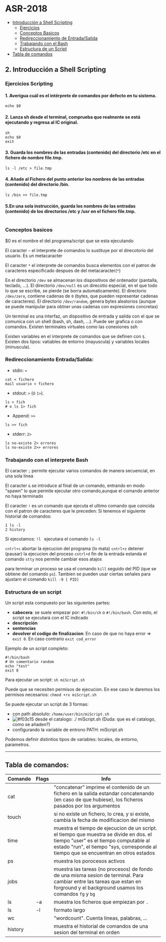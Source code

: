 # ASR-2018
- [Introducción a Shell Scripting](#IntroScripting)
  - [Ejercicios](#Ej2)
  - [Conceptos Basicos](#ConceptosBasicos)
  - [Redireccionamiento de Entrada/Salida](#RedireccionamientoES)
  - [Trabajando con el Bash](#Bash)
  - [Estructura de un Script](#EstructuraScript)
- [Tabla de comandos](#TablaComandos)
  


<a name="IntroScripting"/>

## 2. Introducción a Shell Scripting

<a name="Ej2"/>

### Ejercicios Scripting

#### 1. Averigua cuál es el intérprete de comandos por defecto en tu sistema.
``` 
echo $0
```


#### 2. Lanza sh desde el terminal, comprueba que realmente se está ejecutando y regresa al IC original.
```
sh
echo $0 
exit
```


#### 3. Guarda los nombres de las entradas (contenido) del directorio /etc en el fichero de nombre file.tmp.

``` 
ls -l /etc > file.tmp
```
#### 4. Añade al Fichero del punto anterior los nombres de las entradas (contenido) del directorio /bin.
```
ls /bin >> file.tmp
```

#### 5.En una sola instrucción, guarda los nombres de las entradas (contenido) de los directorios /etc y /usr en el fichero file.tmp.
```

```

<a name="ConceptosBasicos"/>

### Conceptos basicos
$0 es el nombre el del programa/script que se esta ejecutando

El caracter ```~``` el interprete de comandos lo sustituye por el direcotorio del usuario. Es un metacaracter

El caracter ```*``` el interprete de comandos busca elementos con el patron de caracteres especificado despues de del metacaracter(```*```)

En el directorio ```/dev``` se almacenan los dispositivos del ordenador (pantalla, teclado, ...). El directorio ```/dev/null``` es un direcotio especial, en el que todo lo que se escribe, se pierde (se borra automaticamente). El directorio ```/dev/zero```, contiene cadenas de ```0``` (bytes, que pueden representar cadenas de caracteres). El directorio ```/dev/random```, genera bytes aleatorios (aunque se puede manipular para obtner unas cadenas con expresiones concretas)

Un terminal es una interfaz, un dispositivo de entrada y salida con el que se comunica con un shell (bash, sh, dash, ...). Puede ser grafica o con comandos. Existen terminales virtuales como las conexiones ssh

Existen variables en el interprete de comandos que se definen con ```$```. Existen dos tipos: vatiables de entorno (mayuscula) y variables locales (minuscula).

<a name="RedireccionamientoES"/>

### Redireccionamiento Entrada/Salida:
- stdin: ```<```
```
cat < fichero
mail usuario < fichero
```
- stdout: ```>``` (ó ```1>```).
```
ls > fich
# o ls 1> fich
```
- Append: ```>>```
```
ls >> fich
```
- stderr: ```2>```
```
ls no-existe 2> errores
ls no-existe 2>> errores
```

<a name="Bash"/>

### Trabajando con el interprete Bash
El caracter ```;``` permite ejecutar varios comandos de manera secuencial, en una sola línea 

El caracter ```&``` se introduce al final de un comando, entrando en modo "spawn" lo que permite ejecutar otro comando,aunque el comando anterior no haya terminado

El caracter ```!``` es un comando que ejecuta el ultimo comando que coincida con el patron de caracteres que le preceden:
Si tenemos el siguiente historial de comandos:
```
1 ls -l
2 history
```
Si ejecutamos: ```!l ``` ejecutara el comando ```ls -l ```

```cntrl+c``` abortar la ejecucion del programa (lo mata)
```cntrl+z``` detener (pausar) la ejecucion del proceso
```cntrl+d``` fin de la entrada estanda
el comando ```stty``` nos permite cambiar esos atajos

para terminar un proceso se usa el comando ```kill``` seguido del PID (que se obtiene del comando ```ps```). Tambien se pueden usar ciertas señales para ajustarn el comando ```kill -9 [ PID]```

<a name="EstructuraScript"/>

### Estructura de un script 
Un script esta compuesto por las siguientes partes:
- **cabecera**: se suele empezar por: ```#!/bin/sh``` o  ```#!/bin/bash```. Con esto, el script se ejecutará con el IC indicado 
- **descripción**
- **sentencias**
- **devolver el codigo de finalizacion**: En caso de que no haya error => ```exit 0```. En caso contrario ```exit cod_error```

Ejemplo de un script completo:
```
#!/bin/bash
# Un comentario random
echo "test"
exit 0
```
Para ejecutar un script:
```sh miScript.sh```

Puede que se necesiten permisos de ejecucion. En ese caso le daremos los permisos necesarios:
```chmod +rx miScript.sh```

Se puede ejecutar un script de 3 formas:
- con path absoluto: ```/home/user/bin/miScript.sh```
- ![#f03c15](https://placehold.it/15/f03c15/000000?text=+)  desde el catalogo: ./ miScript.sh (Duda: que es el catalogo, como se añaden?)
 - configurando la variable de entrono PATH: miScript.sh

Podemos definir distintios tipos de variables: locales, de entorno, parametros.
___

<a name="TablaComandos"/>

## Tabla de comandos:

Comando | Flags | Info
--------|-------| ---
cat     |       |"concatenar" imprime el contenido de un fichero en la salida estandar concatenando (en caso de que hubiese), los ficheros pasados por los argumentos
touch   |       |si no existe un fichero, lo crea, y si existe, cambia la fecha de modificacion del mismo
time    |       |muestra el tiempo de ejecucion de un script. el tiempo que muestra se divide en dos. el tiempo "user" es el tiempo computable al estado "run", el tiempo "sys, corresponde al tiempo que se encuentran en otros estados 
ps      |       |muestra los porocesos activos
jobs    |       |muestra las tareas (no procesos) de fondo de una misma sesion de terminal. Para cambiar entre las tareas que estan en forground y el background usamos los comandos ```fg``` y ```bg```
ls      |-a     |muestra los ficheros que empiezan por ```.```   
ls      |-l     |formato largo
wc      |       |"wordcount". Cuenta lineas, palabras, ...
history |       |muestra el historial de comandos de una sesion del terminal en orden 
